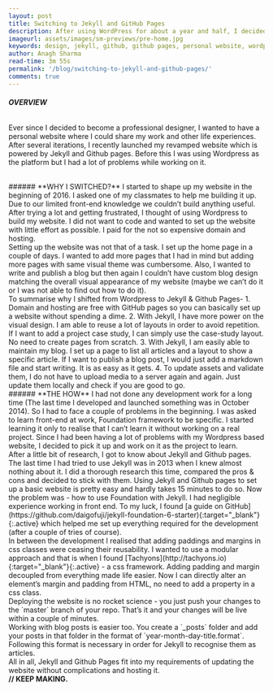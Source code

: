 ```yaml
---
layout: post
title: Switching to Jekyll and GitHub Pages
description: After using WordPress for about a year and half, I decided to switch to Jekyll and Github Pages for the ease of update and customisation. Domain and hosting are free with GitHub pages so you can basically set up a website without spending a dime. With Jekyll, I have more power on the visual design and reusability. Find out more in the article.
imageurl: assets/images/sm-previews/pre-home.jpg
keywords: design, jekyll, github, github pages, personal website, wordpress, blog
author: Anagh Sharma
read-time: 3m 55s
permalink: '/blog/switching-to-jekyll-and-github-pages/'
comments: true
---
```


###### **OVERVIEW**
Ever since I decided to become a professional designer, I wanted to have a personal website where I could share my work and other life experiences. After several iterations, I recently launched my revamped website which is powered by Jekyll and Github pages. Before this I was using Wordpress as the platform but I had a lot of problems while working on it.

<br>
###### **WHY I SWITCHED?**
I started to shape up my website in the beginning of 2016. I asked one of my classmates to help me building it up. Due to our limited front-end knowledge we couldn’t build anything useful. After trying a lot and getting frustrated, I thought of using Wordpress to build my website. I did not want to code and wanted to set up the website with little effort as possible. I paid for the not so expensive domain and hosting.

<br>
Setting up the website was not that of a task. I set up the home page in a couple of days. I wanted to add more pages that I had in mind but adding more pages with same visual theme was cumbersome. Also, I wanted to write and publish a blog but then again I couldn’t have custom blog design matching the overall visual appearance of my website (maybe we can’t do it or I was not able to find out how to do it).

<br>
To summarise why I shifted from Wordpress to Jekyll & Github Pages- 
1. Domain and hosting are free with GitHub pages so you can basically set up a website without spending a dime.
2. With Jekyll, I have more power on the visual design. I am able to reuse a lot of layouts in order to avoid repetition. If I want to add a project case study, I can simply use the case-study layout. No need to create pages from scratch.
3. With Jekyll, I am easily able to maintain my blog. I set up a page to list all articles and a layout to show a specific article. If I want to publish a blog post, I would just add a markdown file and start writing. It is as easy as it gets.
4. To update assets and validate them, I do not have to upload media to a server again and again. Just update them locally and check if you are good to go.

<br>
###### **THE HOW**
I had not done any development work for a long time (The last time I developed and launched something was in October 2014). So I had to face a couple of problems in the beginning. I was asked to learn front-end at work, Foundation framework to be specific. I started learning it only to realise that I can’t learn it without working on a real project. Since I had been having a lot of problems with my Wordpress based website, I decided to pick it up and work on it as the project to learn.

<br>
After a little bit of research, I got to know about Jekyll and Github pages. The last time I had tried to use Jekyll was in 2013 when I knew almost nothing about it. I did a thorough research this time, compared the pros & cons and decided to stick with them. Using Jekyll and Github pages to set up a basic website is pretty easy and hardly takes 15 minutes to do so. Now the problem was - how to use Foundation with Jekyll. I had negligible experience working in front end. To my luck, I found [a guide on GitHub](https://github.com/daigofuji/jekyll-foundation-6-starter){:target="_blank"}{:.active} which helped me set up everything required for the development (after a couple of tries of course).

<br>
In between the development I realised that adding paddings and margins in css classes were ceasing their reusability. I wanted to use a modular approach and that is when I found [Tachyons](http://tachyons.io){:target="_blank"}{:.active} - a css framework. Adding padding and margin decoupled from everything made life easier. Now I can directly alter an element’s margin and padding from HTML, no need to add a property in a css class.

<br>
Deploying the website is no rocket science - you just push your changes to the `master` branch of your repo. That’s it and your changes will be live within a couple of minutes. 

<br>
Working with blog posts is easier too. You create a `_posts` folder and add your posts in that folder in the format of `year-month-day-title.format`. Following this format is necessary in order for Jekyll to recognise them as articles. 

<br>
All in all, Jekyll and Github Pages fit into my requirements of updating the website without complications and hosting it.

<br>
<strong>// KEEP MAKING.<strong>